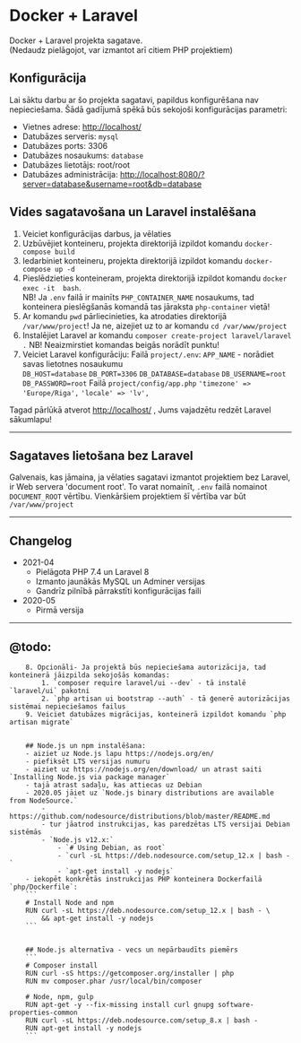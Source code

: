 
# Docker + Laravel

Docker + Laravel projekta sagatave.  
(Nedaudz pielāgojot, var izmantot arī citiem PHP projektiem)  


## Konfigurācija
Lai sāktu darbu ar šo projekta sagatavi, papildus konfigurēšana nav nepieciešama. Šādā gadījumā spēkā būs sekojoši konfigurācijas parametri:
- Vietnes adrese: [http://localhost/](http://localhost/)
- Datubāzes serveris: `mysql`
- Datubāzes ports: 3306
- Datubāzes nosaukums: `database`
- Datubāzes lietotājs: root/root
- Datubāzes administrācija: [http://localhost:8080/?server=database&username=root&db=database](http://localhost:8080/?server=database&username=root&db=database)


## Vides sagatavošana un Laravel instalēšana
1. Veiciet konfigurācijas darbus, ja vēlaties
2. Uzbūvējiet konteineru, projekta direktorijā izpildot komandu `docker-compose build`
3. Iedarbiniet konteineru, projekta direktorijā izpildot komandu `docker-compose up -d`
4. Pieslēdzieties konteineram, projekta direktorijā izpildot komandu `docker exec -it  bash`.  
    NB! Ja `.env` failā ir mainīts `PHP_CONTAINER_NAME` nosaukums, tad konteinera pieslēgšanās komandā tas jāraksta `php-container` vietā!
5. Ar komandu `pwd` pārliecinieties, ka atrodaties direktorijā `/var/www/project`! Ja ne, aizejiet uz to ar komandu `cd /var/www/project`
6. Instalējiet Laravel ar komandu `composer create-project laravel/laravel .`
    NB! Neaizmirstiet komandas beigās norādīt punktu!
7. Veiciet Laravel konfigurāciju:
    Failā `project/.env`:
        `APP_NAME` - norādiet savas lietotnes nosaukumu  
        `DB_HOST=database`
        `DB_PORT=3306`
        `DB_DATABASE=database`
        `DB_USERNAME=root`
        `DB_PASSWORD=root`
    Failā `project/config/app.php`
        `'timezone' => 'Europe/Riga',`
        `'locale' => 'lv',`

Tagad pārlūkā atverot [http://localhost/](http://localhost/) , Jums vajadzētu redzēt Laravel sākumlapu!


---

## Sagataves lietošana bez Laravel
Galvenais, kas jāmaina, ja vēlaties sagatavi izmantot projektiem bez Laravel, ir Web servera 'document root'. To varat nomainīt, `.env` failā nomainot `DOCUMENT_ROOT` vērtību. Vienkāršiem projektiem šī vērtība var būt `/var/www/project`


---

## Changelog

- 2021-04
    - Pielāgota PHP 7.4 un Laravel 8  
    - Izmanto jaunākās MySQL un Adminer versijas  
    - Gandrīz pilnībā pārrakstīti konfigurācijas faili
- 2020-05
    - Pirmā versija

---

## @todo:
```
    8. Opcionāli- Ja projektā būs nepieciešama autorizācija, tad konteinerā jāizpilda sekojošās komandas:
        1. `composer require laravel/ui --dev` - tā instalē `laravel/ui` pakotni
        2. `php artisan ui bootstrap --auth` - tā ģenerē autorizācijas sistēmai nepieciešamos failus
    9. Veiciet datubāzes migrācijas, konteinerā izpildot komandu `php artisan migrate`


    ## Node.js un npm instalēšana:
    - aiziet uz Node.js lapu https://nodejs.org/en/  
    - piefiksēt LTS versijas numuru
    - aiziet uz https://nodejs.org/en/download/ un atrast saiti `Installing Node.js via package manager`
    - tajā atrast sadaļu, kas attiecas uz Debian
    - 2020.05 jāiet uz `Node.js binary distributions are available from NodeSource.`
        - https://github.com/nodesource/distributions/blob/master/README.md
        - tur jāatrod instrukcijas, kas paredzētas LTS versijai Debian sistēmās
        - `Node.js v12.x:`
            - `# Using Debian, as root`
            - `curl -sL https://deb.nodesource.com/setup_12.x | bash -`
            - `apt-get install -y nodejs`
    - iekopēt konkrētās instrukcijas PHP konteinera Dockerfailā `php/Dockerfile`:
    ```
    # Install Node and npm
    RUN curl -sL https://deb.nodesource.com/setup_12.x | bash - \
        && apt-get install -y nodejs
    ```


    ## Node.js alternatīva - vecs un nepārbaudīts piemērs
    ```
    # Composer install
    RUN curl -sS https://getcomposer.org/installer | php
    RUN mv composer.phar /usr/local/bin/composer

    # Node, npm, gulp
    RUN apt-get -y --fix-missing install curl gnupg software-properties-common
    RUN curl -sL https://deb.nodesource.com/setup_8.x | bash -
    RUN apt-get install -y nodejs
    ```
```
